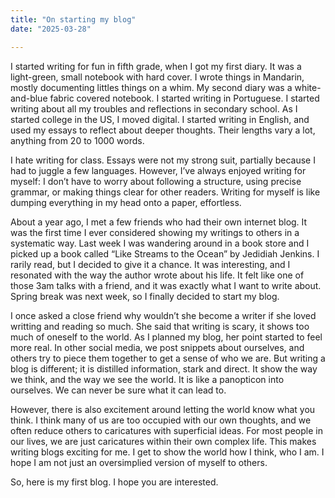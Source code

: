 ```yaml
---
title: "On starting my blog"
date: "2025-03-28"

---
```


I started writing for fun in fifth grade, when I got my first diary. It was a light-green, small notebook with hard cover. I wrote things in Mandarin, mostly documenting littles things on a whim. My second diary was a white-and-blue fabric covered notebook. I started writing in Portuguese. I started writing about all my troubles and reflections in secondary school. As I started college in the US, I moved digital. I started writing in English, and used my essays to reflect about deeper thoughts. Their lengths vary a lot, anything from 20 to 1000 words.

I hate writing for class. Essays were not my strong suit, partially because I had to juggle a few languages. However, I’ve always enjoyed writing for myself: I don’t have to worry about following a structure, using precise grammar, or making things clear for other readers. Writing for myself is like dumping everything in my head onto a paper, effortless. 

About a year ago, I met a few friends who had their own internet blog. It was the first time I ever considered showing my writings to others in a systematic way. Last week I was wandering around in a book store and I picked up a book called “Like Streams to the Ocean” by Jedidiah Jenkins. I rarily read, but I decided to give it a chance. It was interesting, and I resonated with the way the author wrote about his life. It felt like one of those 3am talks with a friend, and it was exactly what I want to write about. Spring break was next week, so I finally decided to start my blog.

I once asked a close friend why wouldn’t she become a writer if she loved writting and reading so much. She said that writing is scary, it shows too much of oneself to the world. As I planned my blog, her point started to feel more real. In other social media, we post snippets about ourselves, and others try to piece them together to get a sense of who we are. But writing a blog is different; it is distilled information, stark and direct. It show the way we think, and the way we see the world. It is like a panopticon into ourselves. We can never be sure what it can lead to.

However, there is also excitement around letting the world know what you think. I think many of us are too occupied with our own thoughts, and we often reduce others to caricatures with superficial ideas. For most people in our lives, we are just caricatures within their own complex life. This makes writing blogs exciting for me. I get to show the world how I think, who I am. I hope I am not just an oversimplied version of myself to others.

So, here is my first blog. I hope you are interested.